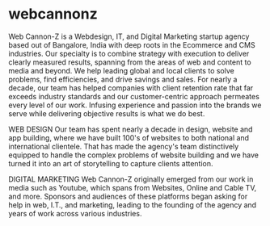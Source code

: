 # webcannonz

Web Cannon-Z is a Webdesign, IT, and Digital Marketing startup agency based out of Bangalore, India with deep roots in the Ecommerce and CMS industries. Our specialty is to combine strategy with execution to deliver clearly measured results, spanning from the areas of web and content to media and beyond. We help leading global and local clients to solve problems, find efficiencies, and drive savings and sales. For nearly a decade, our team has helped companies with client retention rate that far exceeds industry standards and our customer-centric approach permeates every level of our work. Infusing experience and passion into the brands we serve while delivering objective results is what we do best.

WEB DESIGN
Our team has spent nearly a decade in design, website and app building, where we have built 100's of websites to both national and international clientele. That has made the agency's team distinctively equipped to handle the complex problems of website building and we have turned it into an art of storytelling to capture clients attention.

DIGITAL MARKETING
Web Cannon-Z originally emerged from our work in media such as Youtube, which spans from Websites, Online and Cable TV, and more. Sponsors and audiences of these platforms began asking for help in web, I.T., and marketing, leading to the founding of the agency and years of work across various industries.
